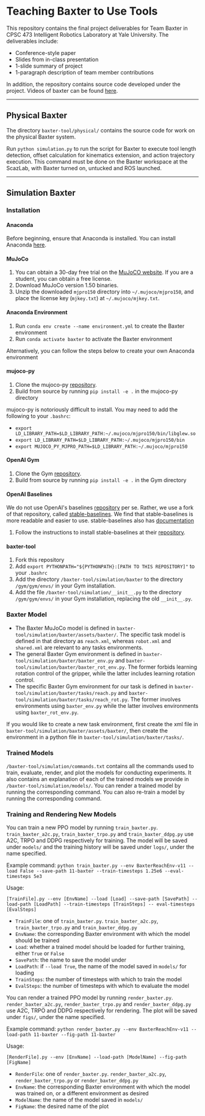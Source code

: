 # Teaching Baxter to Use Tools

This repository contains the final project deliverables for Team Baxter in CPSC 473 Intelligent Robotics Laboratory at Yale University. The deliverables include:

* Conference-style paper
* Slides from in-class presentation
* 1-slide summary of project
* 1-paragraph description of team member contributions

In addition, the repository contains source code developed under the project. Videos of baxter can be found [here](https://photos.app.goo.gl/E8h28XfiDFvbprtV6).
___

## Physical Baxter

The directory `baxter-tool/physical/` contains the source code for work on the physical Baxter system.

Run `python simulation.py` to run the script for Baxter to execute tool length detection, offset calculation for kinematics extension, and action trajectory execution. This command must be done on the Baxter workspace at the ScazLab, with Baxter turned on, untucked and ROS launched.

___

## Simulation Baxter

### Installation

#### Anaconda
Before beginning, ensure that Anaconda is installed. You can install Anaconda [here](https://conda.io/docs/user-guide/install/index.html).

#### MuJoCo
1. You can obtain a 30-day free trial on the [MuJoCO website](https://www.roboti.us/license.html). If you are a student, you can obtain a free license.
2. Download MuJoCo version 1.50 binaries.
3. Unzip the downloaded `mjpro150` directory into `~/.mujoco/mjpro150`, and place the license key (`mjkey.txt`) at `~/.mujoco/mjkey.txt`.

#### Anaconda Environment
1. Run `conda env create --name environment.yml` to create the Baxter environment
2. Run `conda activate baxter` to activate the Baxter environment

Alternatively, you can follow the steps below to create your own Anaconda environment

#### mujoco-py
1. Clone the mujoco-py [repository](https://github.com/openai/mujoco-py).
2. Build from source by running `pip install -e .` in the mujoco-py directory

mujoco-py is notoriously difficult to install. You may need to add the following to your `.bashrc`:
* `export LD_LIBRARY_PATH=$LD_LIBRARY_PATH:~/.mujoco/mjpro150/bin/libglew.so`
* `export LD_LIBRARY_PATH=$LD_LIBRARY_PATH:~/.mujoco/mjpro150/bin`
* `export MUJOCO_PY_MJPRO_PATH=$LD_LIBRARY_PATH:~/.mujoco/mjpro150`

#### OpenAI Gym
1. Clone the Gym [repository](https://github.com/openai/gym).
2. Build from source by running `pip install -e .` in the Gym directory

#### OpenAI Baselines
We do not use OpenAI's baselines [repository](https://github.com/openai/baselines) per se. Rather, we use a fork of that repository, called [stable-baselines](https://github.com/hill-a/stable-baselines). We find that stable-baselines is more readable and easier to use. stable-baselines also has [documentation](http://stable-baselines.readthedocs.io/)

1. Follow the instructions to install stable-baselines at their [repository](https://github.com/openai/baselines).

#### baxter-tool
1. Fork this repository
2. Add `export PYTHONPATH="${PYTHONPATH}:[PATH TO THIS REPOSITORY]"` to your `.bashrc`
3. Add the directory `/baxter-tool/simulation/baxter` to the directory `/gym/gym/envs/` in your Gym installation.
4. Add the file `/baxter-tool/simulation/__init__.py` to the directory `/gym/gym/envs/` in your Gym installation, replacing the old `__init__.py`.

### Baxter Model
* The Baxter MuJoCo model is defined in `baxter-tool/simulation/baxter/assets/baxter/`. The specific task model is defined in that directory as `reach.xml`, whereas `robot.xml` and `shared.xml` are relevant to any tasks environments.
* The general Baxter Gym environment is defined in `baxter-tool/simulation/baxter/baxter_env.py` and `baxter-tool/simulation/baxter/baxter_rot_env.py`. The former forbids learning rotation control of the gripper, while the latter includes learning rotation control.
* The specific Baxter Gym environment for our task is defined in `baxter-tool/simulation/baxter/tasks/reach.py` and `baxter-tool/simulation/baxter/tasks/reach_rot.py`. The former involves environments using `baxter_env.py` while the latter involves environments using `baxter_rot_env.py`.

If you would like to create a new task environment, first create the xml file in `baxter-tool/simulation/baxter/assets/baxter/`, then create the environment in a python file in `baxter-tool/simulation/baxter/tasks/`.

### Trained Models

`/baxter-tool/simulation/commands.txt` contains all the commands used to train, evaluate, render, and plot the models for conducting experiments. It also contains an explanation of each of the trained models we provide in `/baxter-tool/simulation/models/`. You can render a trained model by running the corresponding command. You can also re-train a model by running the corresponding command.

### Training and Rendering New Models

You can train a new PPO model by running `train_baxter.py`. `train_baxter_a2c.py`, `train_baxter_trpo.py` and `train_baxter_ddpg.py` use A2C, TRPO and DDPG respectively for training. The model will be saved under `models/` and the training history will be saved under `logs/`, under the name specified.

Example command: `python train_baxter.py --env BaxterReachEnv-v11 --load False --save-path 11-baxter --train-timesteps 1.25e6 --eval-timesteps 5e3`

Usage:
```
[TrainFile].py --env [EnvName] --load [Load] --save-path [SavePath] --load-path [LoadPath] --train-timesteps [TrainSteps] -- eval-timesteps [EvalSteps]
```
- `TrainFile`: one of `train_baxter.py`. `train_baxter_a2c.py`, `train_baxter_trpo.py` and `train_baxter_ddpg.py`
- `EnvName`: the corresponding Baxter environment with which the model should be trained
- `Load`: whether a trained model should be loaded for further training, either `True` or `False`
- `SavePath`: the name to save the model under
- `LoadPath`: if `--load True`, the name of the model saved in `models/` for loading
- `TrainSteps`: the number of timesteps with which to train the model
- `EvalSteps`: the number of timesteps with which to evaluate the model

You can render a trained PPO model by running `render_baxter.py`. `render_baxter_a2c.py`, `render_baxter_trpo.py` and `render_baxter_ddpg.py` use A2C, TRPO and DDPG respectively for rendering. The plot will be saved under `figs/`, under the name specified.

Example command: `python render_baxter.py --env BaxterReachEnv-v11 --load-path 11-baxter --fig-path 11-baxter`

Usage:
```
[RenderFile].py --env [EnvName] --load-path [ModelName] --fig-path [FigName]
```
- `RenderFile`: one of `render_baxter.py`. `render_baxter_a2c.py`, `render_baxter_trpo.py` or `render_baxter_ddpg.py`
- `EnvName`: the corresponding Baxter environment with which the model was trained on, or a different environment as desired
- `ModelName`: the name of the model saved in `models/`
- `FigName`: the desired name of the plot

